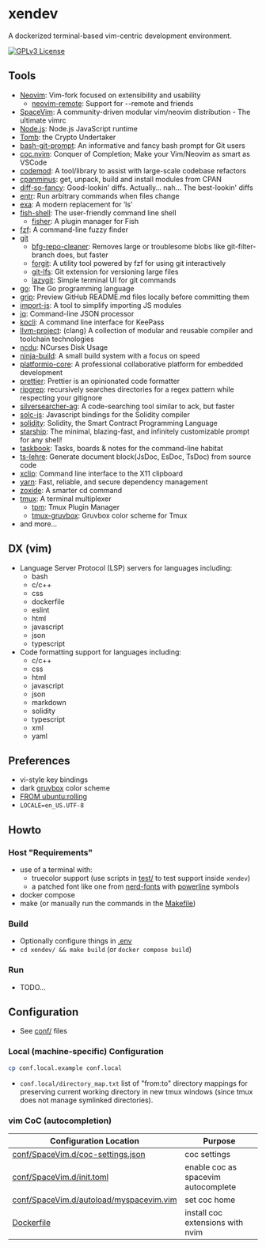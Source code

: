 # xendev

A dockerized terminal-based vim-centric development environment.

[![GPLv3 License](https://img.shields.io/badge/license-GPLv3-blue.svg)](LICENSE)

## Tools

- [Neovim](https://github.com/neovim/neovim): Vim-fork focused on extensibility and usability
  - [neovim-remote](https://github.com/mhinz/neovim-remote): Support for --remote and friends
- [SpaceVim](https://github.com/SpaceVim/SpaceVim): A community-driven modular vim/neovim distribution - The ultimate vimrc
- [Node.js](https://github.com/nodejs/node): Node.js JavaScript runtime
- [Tomb](https://github.com/dyne/Tomb): the Crypto Undertaker
- [bash-git-prompt](https://github.com/magicmonty/bash-git-prompt): An informative and fancy bash prompt for Git users
- [coc.nvim](https://github.com/neoclide/coc.nvim): Conquer of Completion; Make your Vim/Neovim as smart as VSCode
- [codemod](https://github.com/facebookarchive/codemod): A tool/library to assist with large-scale codebase refactors
- [cpanminus](https://github.com/miyagawa/cpanminus): get, unpack, build and install modules from CPAN
- [diff-so-fancy](https://github.com/so-fancy/diff-so-fancy): Good-lookin' diffs. Actually… nah… The best-lookin' diffs
- [entr](https://github.com/eradman/entr): Run arbitrary commands when files change
- [exa](https://github.com/ogham/exa): A modern replacement for ‘ls’
- [fish-shell](https://github.com/fish-shell/fish-shell): The user-friendly command line shell
  - [fisher](https://github.com/jorgebucaran/fisher): A plugin manager for Fish
- [fzf](https://github.com/junegunn/fzf): A command-line fuzzy finder
- [git](https://github.com/git/git)
  - [bfg-repo-cleaner](https://github.com/rtyley/bfg-repo-cleaner): Removes large or troublesome blobs like git-filter-branch does, but faster
  - [forgit](https://github.com/wfxr/forgit): A utility tool powered by fzf for using git interactively
  - [git-lfs](https://github.com/git-lfs/git-lfs): Git extension for versioning large files
  - [lazygit](https://github.com/jesseduffield/lazygit): Simple terminal UI for git commands
- [go](https://github.com/golang/go): The Go programming language
- [grip](https://github.com/joeyespo/grip): Preview GitHub README.md files locally before committing them
- [import-js](https://github.com/galooshi/import-js): A tool to simplify importing JS modules
- [jq](https://github.com/stedolan/jq): Command-line JSON processor
- [kpcli](http://kpcli.sourceforge.net/): A command line interface for KeePass
- [llvm-project](https://github.com/llvm/llvm-project): (clang) A collection of modular and reusable compiler and toolchain technologies
- [ncdu](https://code.blicky.net/yorhel/ncdu): NCurses Disk Usage
- [ninja-build](https://github.com/ninja-build/ninja): A small build system with a focus on speed
- [platformio-core](https://github.com/platformio/platformio-core): A professional collaborative platform for embedded development
- [prettier](https://github.com/prettier/prettier): Prettier is an opinionated code formatter
- [ripgrep](https://github.com/BurntSushi/ripgrep): recursively searches directories for a regex pattern while respecting your gitignore
- [silversearcher-ag](https://github.com/ggreer/the_silver_searcher): A code-searching tool similar to ack, but faster
- [solc-js](https://github.com/ethereum/solc-js): Javascript bindings for the Solidity compiler
- [solidity](https://github.com/ethereum/solidity): Solidity, the Smart Contract Programming Language
- [starship](https://github.com/starship/starship): The minimal, blazing-fast, and infinitely customizable prompt for any shell!
- [taskbook](https://github.com/klaussinani/taskbook): Tasks, boards & notes for the command-line habitat
- [ts-lehre](https://github.com/heavenshell/ts-lehre): Generate document block(JsDoc, EsDoc, TsDoc) from source code
- [xclip](https://github.com/astrand/xclip): Command line interface to the X11 clipboard
- [yarn](https://github.com/yarnpkg/yarn): Fast, reliable, and secure dependency management
- [zoxide](https://github.com/ajeetdsouza/zoxide): A smarter cd command
- [tmux](https://github.com/tmux/tmux): A terminal multiplexer
  - [tpm](https://github.com/tmux-plugins/tpm): Tmux Plugin Manager
  - [tmux-gruvbox](https://github.com/egel/tmux-gruvbox): Gruvbox color scheme for Tmux
- and more...

## DX (vim)

- Language Server Protocol (LSP) servers for languages including:
  - bash
  - c/c++
  - css
  - dockerfile
  - eslint
  - html
  - javascript
  - json
  - typescript
- Code formatting support for languages including:
  - c/c++
  - css
  - html
  - javascript
  - json
  - markdown
  - solidity
  - typescript
  - xml
  - yaml

## Preferences

- vi-style key bindings
- dark [gruvbox](https://github.com/morhetz/gruvbox) color scheme
- [FROM ubuntu:rolling](https://hub.docker.com/_/ubuntu)
- `LOCALE=en_US.UTF-8`

## Howto

### Host "Requirements"

- use of a terminal with:
  - truecolor support (use scripts in [test/](test/) to test support inside `xendev`)
  - a patched font like one from [nerd-fonts](https://github.com/ryanoasis/nerd-fonts) with [powerline](https://github.com/powerline/fonts) symbols
- docker compose
- make (or manually run the commands in the [Makefile](Makefile))

### Build

- Optionally configure things in [.env](.env)
- `cd xendev/ && make build` (or `docker compose build`)

### Run

- TODO...

## Configuration

- See [conf/](conf/) files

### Local (machine-specific) Configuration

```sh
cp conf.local.example conf.local
```

- `conf.local/directory_map.txt` list of "from:to" directory mappings for
  preserving current working directory in new tmux windows (since tmux does
  not manage symlinked directories).

### vim CoC (autocompletion)

| Configuration Location                                                             | Purpose                             |
| ---------------------------------------------------------------------------------- | ----------------------------------- |
| [conf/SpaceVim.d/coc-settings.json](conf/SpaceVim.d/coc-settings.json)             | coc settings                        |
| [conf/SpaceVim.d/init.toml](conf/SpaceVim.d/init.toml)                             | enable coc as spacevim autocomplete |
| [conf/SpaceVim.d/autoload/myspacevim.vim](conf/SpaceVim.d/autoload/myspacevim.vim) | set coc home                        |
| [Dockerfile](Dockerfile)                                                           | install coc extensions with nvim    |
